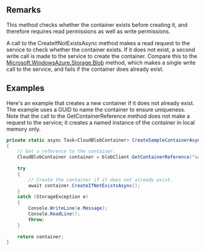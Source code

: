 ## Remarks  
 This method checks whether the container exists before creating it, and therefore requires read permissions as well as write permissions.  
  
 A call to the CreateIfNotExistsAsync method makes a read request to the service to check whether the container exists. If it does not exist, a second write call is made to the service to create the container. Compare this to the [Microsoft.WindowsAzure.Storage.Blob](assetId:///N:Microsoft.WindowsAzure.Storage.Blob?qualifyHint=False&autoUpgrade=True) method, which makes a single write call to the service, and fails if the container does already exist.  
  
## Examples  
 Here's an example that creates a new container if it does not already exist. The example uses a GUID to name the container to ensure uniqueness. Note that the call to the GetContainerReference method does not make a request to the service; it creates a named instance of the container in local memory only.  
  
```c#  
private static async Task<CloudBlobContainer> CreateSampleContainerAsync(CloudBlobClient blobClient)  
{  
    // Get a reference to the container.  
    CloudBlobContainer container = blobClient.GetContainerReference("sample-container");  
  
    try  
    {  
        // Create the container if it does not already exist.  
        await container.CreateIfNotExistsAsync();  
    }  
    catch (StorageException e)  
    {  
        Console.WriteLine(e.Message);  
        Console.ReadLine();  
        throw;  
    }  
  
    return container;  
}  
  
```